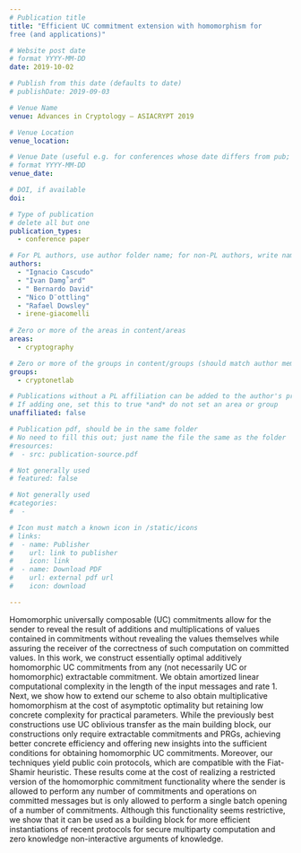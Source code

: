```yaml
---
# Publication title
title: "Efficient UC commitment extension with homomorphism for
free (and applications)"

# Website post date
# format YYYY-MM-DD
date: 2019-10-02

# Publish from this date (defaults to date)
# publishDate: 2019-09-03

# Venue Name
venue: Advances in Cryptology – ASIACRYPT 2019 

# Venue Location
venue_location: 

# Venue Date (useful e.g. for conferences whose date differs from pub; defaults to date)
# format YYYY-MM-DD
venue_date: 

# DOI, if available
doi:

# Type of publication
# delete all but one
publication_types:
  - conference paper

# For PL authors, use author folder name; for non-PL authors, write name as in paper within ""
authors:
  - "Ignacio Cascudo"
  - "Ivan Damg˚ard"
  - " Bernardo David"
  - "Nico D¨ottling"
  - "Rafael Dowsley"
  - irene-giacomelli
  
# Zero or more of the areas in content/areas
areas:
  - cryptography

# Zero or more of the groups in content/groups (should match author membership)
groups:
  - cryptonetlab

# Publications without a PL affiliation can be added to the author's profile without showing up elsewhere
# If adding one, set this to true *and* do not set an area or group
unaffiliated: false

# Publication pdf, should be in the same folder
# No need to fill this out; just name the file the same as the folder
#resources:
#  - src: publication-source.pdf

# Not generally used
# featured: false

# Not generally used
#categories:
#  -

# Icon must match a known icon in /static/icons
# links:
#  - name: Publisher
#    url: link to publisher
#    icon: link
#  - name: Download PDF
#    url: external pdf url
#    icon: download

---
```


Homomorphic universally composable (UC) commitments allow for the sender to reveal the
result of additions and multiplications of values contained in commitments without revealing the values
themselves while assuring the receiver of the correctness of such computation on committed values. In
this work, we construct essentially optimal additively homomorphic UC commitments from any (not
necessarily UC or homomorphic) extractable commitment. We obtain amortized linear computational
complexity in the length of the input messages and rate 1. Next, we show how to extend our scheme
to also obtain multiplicative homomorphism at the cost of asymptotic optimality but retaining low
concrete complexity for practical parameters. While the previously best constructions use UC oblivious
transfer as the main building block, our constructions only require extractable commitments and PRGs,
achieving better concrete efficiency and offering new insights into the sufficient conditions for obtaining
homomorphic UC commitments. Moreover, our techniques yield public coin protocols, which are compatible with 
the Fiat-Shamir heuristic. These results come at the cost of realizing a restricted version
of the homomorphic commitment functionality where the sender is allowed to perform any number of
commitments and operations on committed messages but is only allowed to perform a single batch
opening of a number of commitments. Although this functionality seems restrictive, we show that it can
be used as a building block for more efficient instantiations of recent protocols for secure multiparty
computation and zero knowledge non-interactive arguments of knowledge.
